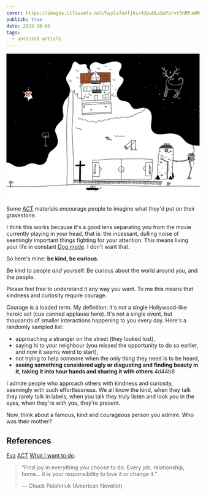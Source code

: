 ```yaml
---
cover: https://images.ctfassets.net/hyylafu4fjks/4JpaULvQaYzrvr3nRFumHU/7e81cb6af96c70edfb1c75fc8d14f86c/Untitled_Artwork_5.png
publish: true
date: 2023-10-05
tags:
  - untested-article
---
```

![194](home.webp)

Some [ACT](<../ACT>) materials encourage people to imagine what they'd put on their gravestone. 

I think this works because it's a good lens separating you from the movie currently playing in your head, that is: the incessant, dulling noise of seemingly important things fighting for your attention. This means living your life in constant [Dog mode](<../Dog mode>). I don't want that.

So here's mine: **be kind, be curious.**

Be kind to people *and* yourself.
Be curious about the world around you, and the people.

Please feel free to understand it any way you want. To me this means that kindness and curiosity require courage. 

Courage is a loaded term. My definition: it's not a single Hollywood-like heroic act (cue canned applause here). It's not a single event, but thousands of smaller interactions happening to you every day. Here's a randomly sampled list:

- approaching a stranger on the street (they looked lost),
- saying hi to your neighbour (you missed the opportunity to do so earlier, and now it seems weird to start),
- not trying to help someone when the only thing they need is to be heard,
- **seeing something considered ugly or disgusting and finding beauty in it, taking it into hour hands and sharing it with others** <span id="4d44b8" class="link-marker">4d44b8</span>

I admire people who approach others with kindness and curiosity, seemingly with such effortlessness. We all know the kind, when they talk they rarely talk in labels, when you talk they truly listen and look you in the eyes, when they're with you, they're present. 

Now, think about a famous, kind and courageous person you admire. Who was their mother? 

## References

[Eva](<../Eva>) [ACT](<../ACT>) [What I want to do](<../What I want to do>).


> “Find joy in everything you choose to do. Every job, relationship, home… it is your responsibility to love it or change it.”
> 
> — Chuck Palahniuk (American Novelist)
